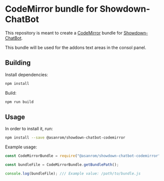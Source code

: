 # CodeMirror bundle for Showdown-ChatBot

This repository is meant to create a [CodeMirror](https://codemirror.net/) bundle for [Showdown-ChatBot](https://github.com/AgustinSRG/Showdown-ChatBot).

This bundle will be used for the addons text areas in the consol panel.

## Building

Install dependencies:

```sh
npm install
```

Build:

```sh
npm run build
```

## Usage

In order to install it, run:

```sh
npm install --save @asanrom/showdown-chatbot-codemirror
```

Example usage:

```js
const CodeMirrorBundle = require("@asanrom/showdown-chatbot-codemirror");

const bundleFile = CodeMirrorBundle.getBundlePath();

console.log(bundleFile); /// Example value: /path/to/bundle.js
```
